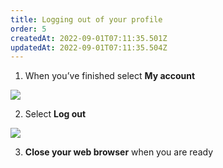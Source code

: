 ```yaml
---
title: Logging out of your profile
order: 5
createdAt: 2022-09-01T07:11:35.501Z
updatedAt: 2022-09-01T07:11:35.504Z
---
```

1. When you’ve finished select **My account​**

![](/img/editing-profile_1.png)

2. Select **Log out​**

![](/img/logging-out_1_n.png)

3. **Close your web browser** when you are ready​